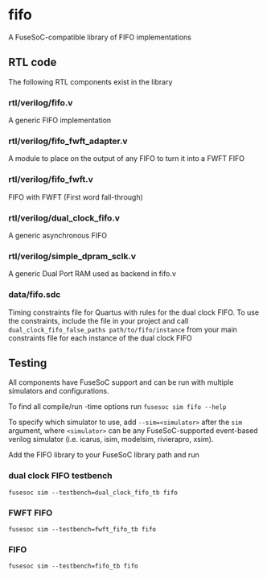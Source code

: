 fifo
====

A FuseSoC-compatible library of FIFO implementations

RTL code
--------

The following RTL components exist in the library

### rtl/verilog/fifo.v

A generic FIFO implementation

### rtl/verilog/fifo_fwft_adapter.v

A module to place on the output of any FIFO to turn it into a FWFT FIFO

### rtl/verilog/fifo_fwft.v

FIFO with FWFT (First word fall-through)

### rtl/verilog/dual_clock_fifo.v

A generic asynchronous FIFO

### rtl/verilog/simple_dpram_sclk.v

A generic Dual Port RAM used as backend in fifo.v

### data/fifo.sdc

Timing constraints file for Quartus with rules for the dual clock FIFO.
To use the constraints, include the file in your project and call
`dual_clock_fifo_false_paths path/to/fifo/instance` from your main constraints
file for each instance of the dual clock FIFO

Testing
-------

All components have FuseSoC support and can be run with multiple simulators and configurations.

To find all compile/run -time options run `fusesoc sim fifo --help`

To specify which simulator to use, add `--sim=<simulator>` after the `sim` argument, where `<simulator>`
can be any FuseSoC-supported event-based verilog simulator (i.e. icarus, isim, modelsim, rivierapro, xsim).

Add the FIFO library to your FuseSoC library path and run

### dual clock FIFO testbench

`fusesoc sim --testbench=dual_clock_fifo_tb fifo`

### FWFT FIFO

`fusesoc sim --testbench=fwft_fifo_tb fifo`

### FIFO

`fusesoc sim --testbench=fifo_tb fifo`
